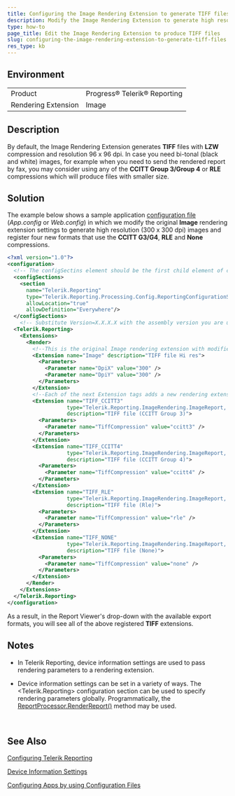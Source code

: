 ```yaml
---
title: Configuring the Image Rendering Extension to generate TIFF files
description: Modify the Image Rendering Extension to generate high resolution (300 x 300 dpi) images and register four new formats that use the CCITT G3/G4, RLE and None compressions.
type: how-to
page_title: Edit the Image Rendering Extension to produce TIFF files
slug: configuring-the-image-rendering-extension-to-generate-tiff-files
res_type: kb
---
```


## Environment
<table>
	<tr>
		<td>Product</td>
		<td>Progress® Telerik® Reporting</td>
	</tr>
   <tr>
		<td>Rendering Extension</td>
		<td>Image</td>
	</tr>
</table>

## Description

By default, the Image Rendering Extension generates **TIFF** files with **LZW** compression and resolution 96 x 96 dpi. In case you need bi-tonal (black and white) images, for example when you need to send the rendered report by fax, you may consider using any of the **CCITT Group 3/Group 4** or **RLE** compressions which will produce files with smaller size.  
    
## Solution

The example below shows a sample application [configuration file](https://docs.microsoft.com/en-us/dotnet/framework/configure-apps) (*App.config* or *Web.config*) in which we modify the original **Image** rendering extension settings to generate high resolution (300 x 300 dpi) images and register four new formats that use the **CCITT G3/G4**, **RLE** and **None** compressions.   
    
```xml
<?xml version="1.0"?> 
<configuration> 
  <!-- The configSectins element should be the first child element of configuration --> 
  <configSections> 
    <section 
      name="Telerik.Reporting" 
      type="Telerik.Reporting.Processing.Config.ReportingConfigurationSection, Telerik.Reporting, Version=x.x.x.x, Culture=neutral, PublicKeyToken=a9d7983dfcc261be" 
      allowLocation="true" 
      allowDefinition="Everywhere"/> 
  </configSections> 
    <!-- Substitute Version=X.X.X.X with the assembly version you are using! --> 
  <Telerik.Reporting> 
    <Extensions> 
      <Render> 
        <!--This is the original Image rendering extension with modified settings to output high resolution TIFF – 300 x 300 dpi. Also we override the description attribute to hint on the changed resolution.--> 
        <Extension name="Image" description="TIFF file Hi res"> 
          <Parameters> 
            <Parameter name="DpiX" value="300" /> 
            <Parameter name="DpiY" value="300" /> 
          </Parameters> 
        </Extension> 
        <!--Each of the next Extension tags adds a new rendering extension with unique name. The value provided for the TiffCompression parameter defines the compression method to be used. The description attribute is the string to be displayed in the viewer controls, so that the end users can distinguish the export options.--> 
        <Extension name="TIFF_CCITT3" 
                   type="Telerik.Reporting.ImageRendering.ImageReport, Telerik.Reporting, Version=x.x.x.x, Culture=neutral, PublicKeyToken=a9d7983dfcc261be" 
                   description="TIFF file (CCITT Group 3)"> 
          <Parameters> 
            <Parameter name="TiffCompression" value="ccitt3" /> 
          </Parameters> 
        </Extension> 
        <Extension name="TIFF_CCITT4" 
                   type="Telerik.Reporting.ImageRendering.ImageReport, Telerik.Reporting, Version=x.x.x.x, Culture=neutral, PublicKeyToken=a9d7983dfcc261be" 
                   description="TIFF file (CCITT Group 4)"> 
          <Parameters> 
            <Parameter name="TiffCompression" value="ccitt4" /> 
          </Parameters> 
        </Extension> 
        <Extension name="TIFF_RLE" 
                   type="Telerik.Reporting.ImageRendering.ImageReport, Telerik.Reporting, Version=x.x.x.x, Culture=neutral, PublicKeyToken=a9d7983dfcc261be" 
                   description="TIFF file (Rle)"> 
          <Parameters> 
            <Parameter name="TiffCompression" value="rle" /> 
          </Parameters> 
        </Extension> 
        <Extension name="TIFF_NONE" 
                   type="Telerik.Reporting.ImageRendering.ImageReport, Telerik.Reporting, Version=x.x.x.x, Culture=neutral, PublicKeyToken=a9d7983dfcc261be" 
                   description="TIFF file (None)"> 
          <Parameters> 
            <Parameter name="TiffCompression" value="none" /> 
          </Parameters> 
        </Extension> 
      </Render> 
    </Extensions> 
  </Telerik.Reporting>   
</configuration> 
``` 
   
As a result, in the Report Viewer's drop-down with the available export formats, you will see all of the above registered **TIFF** extensions.  

## Notes

- In Telerik Reporting, device information settings are used to pass rendering parameters to a rendering extension.  
   
- Device information settings can be set in a variety of ways. The &lt;Telerik.Reporting&gt; configuration section can be used to specify rendering parameters globally. Programmatically, the [ReportProcessor.RenderReport()](../m-telerik-reporting-processing-reportprocessor-renderreport) method may be used. 

        
## See Also  
 
[Configuring Telerik Reporting](../configuring-telerik-reporting)

[Device Information Settings](../device-information-settings)

[Configuring Apps by using Configuration Files](https://docs.microsoft.com/en-us/dotnet/framework/configure-apps/)

 
